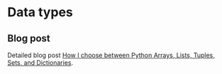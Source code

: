 # Data types

## Blog post
Detailed blog post [How I choose between Python Arrays, Lists, Tuples, Sets, and Dictionaries](https://blog.devops.dev/how-i-choose-between-python-arrays-lists-tuples-sets-and-dictionaries-3f08a7c4513f).
